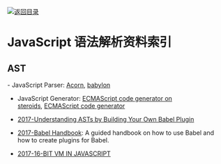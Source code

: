 [![返回目录](https://parg.co/UGo)](https://parg.co/b4z) 
 


# JavaScript 语法解析资料索引

## AST

- JavaScript Parser: [Acorn](https://github.com/ternjs/acorn), [babylon](https://github.com/babel/babylon)

* JavaScript Generator: [ECMAScript code generator on steroids](https://github.com/inikulin/esotope), [ECMAScript code generator](https://github.com/estools/escodegen)

* [2017-Understanding ASTs by Building Your Own Babel Plugin](https://www.sitepoint.com/understanding-asts-building-babel-plugin/)

* [2017-Babel Handbook](https://github.com/thejameskyle/babel-handbook): A guided handbook on how to use Babel and how to create plugins for Babel.

* [2017-16-BIT VM IN JAVASCRIPT](https://francisstokes.wordpress.com/2017/07/20/16-bit-vm-in-javascript/)

